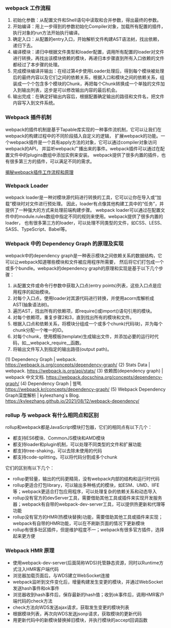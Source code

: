 ### webpack 工作流程

1. 初始化参数：从配置文件和Shell语句中读取和合并参数，得出最终的参数。
2. 开始编译：用上一步得到的参数初始化Compiler对象，加载所有配置的插件，执行对象的run方法开始执行编译。
3. 确定入口：从配置的entry入口，开始解析文件构建AST语法树，找出依赖，递归下去。
4. 编译模块：递归中根据文件类型和loader配置，调用所有配置的loader对文件进行转换，再找出该模块依赖的模块，再递归本步骤直到所有入口依赖的文件都经过了本步骤的处理。
5. 完成模块编译并输出：在经过第4步使用Loader处理后，得到每个模块被处理后的最终内容以及它们之间的依赖关系，根据入口和模块之间的依赖关系，组装成一个个包含多个模块的Chunk，再把每个Chunk转换成一个单独的文件加入到输出列表，这步是可以修改输出内容的最后机会。
6. 输出完成：在确定好输出内容后，根据配置确定输出的路径和文件名，把文件内容写入到文件系统。

### Webpack 插件机制
webpack的插件机制是基于Tapable库实现的一种事件流机制，它可以让我们在webpack的构建过程中的不同阶段插入自定义的逻辑，
扩展webpack的功能。一个webpack插件是一个具有apply方法的对象，它可以通过compiler对象访问webpack的API，
并监听webpack广播出来的事件。webpack插件可以通过在配置文件中的plugins数组中添加实例来安装。
webpack提供了很多内置的插件，也有很多第三方的插件，可以满足不同的需求。

[揭秘webpack插件工作流程和原理](https://zhuanlan.zhihu.com/p/141447713)
### Webpack Loader
webpack loader是一种对模块源代码进行转换的工具，它可以让你在导入或“加载”模块时对文件进行预处理。
因此，loader有点像其他构建工具中的“任务”，并提供了一种强大的方式来处理前端构建步骤。
webpack loader可以通过在配置文件中的module.rules数组中指定不同的规则来使用。webpack提供了很多内置的loader，
也有很多第三方的loader，可以处理不同类型的文件，如CSS、LESS、SASS、TypeScript、Babel等。

### Webpack 中的 Dependency Graph 的原理及实现
webpack中的dependency graph是一种表示模块之间依赖关系的数据结构，它可以让webpack知道哪些模块和文件被应用程序所需要，
然后将它们打包成一个或多个bundle。webpack的dependency graph的原理和实现是基于以下几个步骤：

1. 从配置文件或命令行参数中获取入口点(entry points)列表，这些入口点是应用程序的起始模块。
2. 对每个入口点，使用loader对其源代码进行转换，并使用acorn库解析成AST(抽象语法树)。
3. 遍历AST，找出所有的依赖项，即require()或import()语句引用的模块。
4. 对每个依赖项，重复步骤2和3，直到找出所有的模块和文件。
5. 根据入口点和依赖关系，将模块分组成一个或多个chunk(代码块)，并为每个chunk分配一个唯一的ID。
6. 对每个chunk，使用模板(template)生成输出文件，并添加必要的运行时代码，如__webpack_require__函数。
7. 将输出文件写入到指定的输出路径(output path)。

(1) Dependency Graph | webpack. https://webpack.js.org/concepts/dependency-graph/ 
(2) Stats Data | webpack. https://webpack.js.org/api/stats/ 
(3) 依赖图(dependency graph) | webpack 中文文档. https://webpack.docschina.org/concepts/dependency-graph/ 
(4) Dependency Graph | 웹팩. https://webpack.kr/concepts/dependency-graph/ 
(5) Webpack Dependency Graph深度解析 | kyleezhang`s Blog. https://kyleezhang.github.io/2021/08/12/webpack-dependency/ 
### rollup 与 webpack 有什么相同点和区别
rollup和webpack都是JavaScript模块打包器，它们的相同点有以下几个：

- 都支持ES6模块、CommonJS模块和AMD模块
- 都支持loader和plugin机制，可以处理不同类型的文件和扩展功能
- 都支持tree-shaking，可以去除未使用的代码
- 都支持code-splitting，可以将代码分割成多个chunk

它们的区别有以下几个：

- rollup更轻量，输出的代码更精简，没有webpack内部的结构和运行时代码
- rollup更适合打包library，可以输出多种格式的模块，如ESM、UMD、IIFE等；webpack更适合打包应用程序，可以处理复杂的依赖关系和动态导入
- rollup没有官方的devServer工具，需要借助其他工具或插件来实现开发服务器；webpack有自带的webpack-dev-server工具，可以提供热更新和代理等功能
- rollup没有官方的HMR(热模块替换)功能，需要借助其他工具或插件来实现；webpack有自带的HMR功能，可以在不刷新页面的情况下更新模块
- rollup有很多社区插件，但是维护程度不一；webpack有很多官方插件，选择起来更方便

### Webpack HMR 原理

- 使用webpack-dev-server(后面简称WDS)托管静态资源，同时以Runtime方式注入HMR客户端代码
- 浏览器加载页面后，与WDS建立WebSocket连接
- webpack监听到文件变化后，增量构建发生变更的模块，并通过WebSocket发送hash事件和ok事件
- 浏览器收到hash事件后，保存最新的hash值；收到ok事件后，调用HMR客户端代码的check方法
- check方法向WDS发送ajax请求，获取发生变更的模块列表
- 根据模块列表，再次向WDS发送jsonp请求，获取模块的更新代码
- 用更新代码中的新模块替换掉旧模块，并执行模块的accept回调函数


